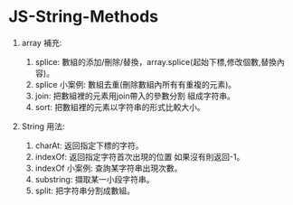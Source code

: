 # JS-String-Methods

  1. array 補充: 
      1. splice: 數組的添加/刪除/替換，array.splice(起始下標,修改個數,替換內容)。
      2. splice 小案例: 數組去重(刪除數組內所有有重複的元素)。
      3. join: 把數組裡的元素用join帶入的參數分割 組成字符串。
      4. sort: 把數組裡的元素以字符串的形式比較大小。
  
  2. String 用法:
      1. charAt: 返回指定下標的字符。
      2. indexOf: 返回指定字符首次出現的位置 如果沒有則返回-1。
      3. indexOf 小案例: 查詢某字符串出現次數。
      4. substring: 擷取某一小段字符串。
      5. split: 把字符串分割成數組。
